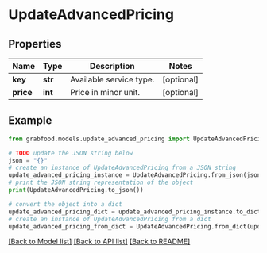 # UpdateAdvancedPricing


## Properties

Name | Type | Description | Notes
------------ | ------------- | ------------- | -------------
**key** | **str** | Available service type. | [optional] 
**price** | **int** | Price in minor unit. | [optional] 

## Example

```python
from grabfood.models.update_advanced_pricing import UpdateAdvancedPricing

# TODO update the JSON string below
json = "{}"
# create an instance of UpdateAdvancedPricing from a JSON string
update_advanced_pricing_instance = UpdateAdvancedPricing.from_json(json)
# print the JSON string representation of the object
print(UpdateAdvancedPricing.to_json())

# convert the object into a dict
update_advanced_pricing_dict = update_advanced_pricing_instance.to_dict()
# create an instance of UpdateAdvancedPricing from a dict
update_advanced_pricing_from_dict = UpdateAdvancedPricing.from_dict(update_advanced_pricing_dict)
```
[[Back to Model list]](../README.md#documentation-for-models) [[Back to API list]](../README.md#documentation-for-api-endpoints) [[Back to README]](../README.md)


